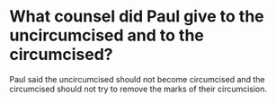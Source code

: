 # What counsel did Paul give to the uncircumcised and to the circumcised?

Paul said the uncircumcised should not become circumcised and the circumcised should not try to remove the marks of their circumcision.
